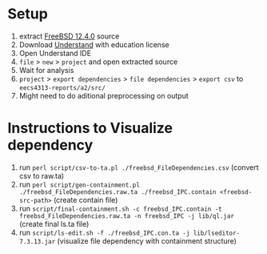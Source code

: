 # Setup

1. extract [FreeBSD 12.4.0](https://github.com/freebsd/freebsd-src/releases/tag/release%2F12.4.0) source
2. Download [Understand](https://licensing.scitools.com/login) with education license
3. Open Understand IDE
4. `file` > `new` > `project` and open extracted source
5. Wait for analysis
6. `project` > `export dependencies` > `file dependencies` > `export csv` to `eecs4313-reports/a2/src/`
7. Might need to do aditional preprocessing on output

# Instructions to Visualize dependency

1. run `perl script/csv-to-ta.pl ./freebsd_FileDependencies.csv` (convert csv to raw.ta)
2. run `perl script/gen-containment.pl ./freebsd_FileDependencies.raw.ta ./freebsd_IPC.contain <freebsd-src-path>` (create contain file)
3. run `script/final-containment.sh -c freebsd_IPC.contain -t freebsd_FileDependencies.raw.ta -n freebsd_IPC -j lib/ql.jar` (create final ls.ta file)
4. run `script/ls-edit.sh -f ./freebsd_IPC.con.ta -j lib/lseditor-7.3.13.jar` (visualize file dependency with containment structure)
